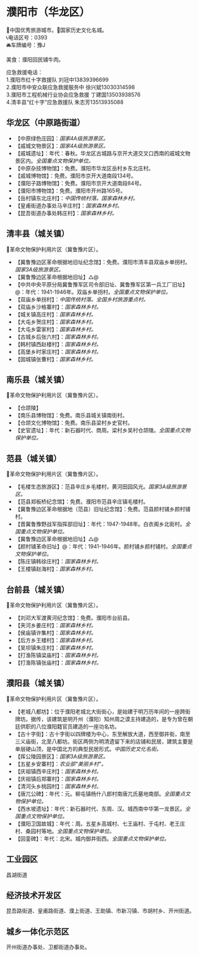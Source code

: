 # 濮阳市（华龙区）  
🏅中国优秀旅游城市。🚩国家历史文化名城。   
📞电话区号：0393  
🚘车牌编号：豫J  

美食：濮阳回民铺牛肉。   
  
应急救援电话：  
1.濮阳市红十字救援队 刘冠中13839396699  
2.濮阳市中安众联应急救援服务中 徐兴斌13030314598  
3.濮阳市工程机械行业协会应急救援 丁建国13503938576  
4.清丰县“红十字”应急救援队 朱志芳13513935088  
  
## 华龙区（中原路街道）  
* 【中原绿色庄园】：*国家4A级旅游景区。*  
* 【戚城文物景区】：*国家4A级旅游景区。*  
* 【戚城遗址】：年代：春秋。华龙区古城路与京开大道交叉口西南的戚城文物景区内。*全国重点文物保护单位。*  
* 【中原杂技博物馆】：免费。濮阳市华龙区岳村乡东北庄村。   
* 【戚城博物馆】：免费。濮阳市京开大道南段134号。   
* 【濮阳子路博物馆】：免费。濮阳市京开大道南段84号。   
* 【濮阳市博物馆】：免费。濮阳市开州路165号。   
* 【岳村镇东北庄村】：*中国传统村落。国家森林乡村。*  
* 【皇甫街道办事处马辛庄村】：*国家森林乡村。*  
* 【昆吾街道办事处韩庄村】：*国家森林乡村。*  

## 清丰县（城关镇）  
🚩革命文物保护利用片区（冀鲁豫片区）。   
* 【冀鲁豫边区革命根据地旧址纪念馆】：免费。濮阳市清丰县双庙乡单拐村。*国家3A级旅游景区。*  
* 【冀鲁豫边区革命根据地旧址】△@  
* 【中共中央平原分局冀鲁豫军区司令部旧址、冀鲁豫军区第一兵工厂旧址】@：年代：1941-1946年。双庙乡单拐村。*全国重点文物保护单位。*  
* 【双庙乡单拐村】：*中国传统村落。全国乡村旅游重点村。*  
* 【双庙乡沙格寨村】：*国家森林乡村。*  
* 【城关镇高庄村】：*国家森林乡村。*  
* 【大屯乡贺庄村】：*国家森林乡村。*  
* 【大屯乡雷家村】：*国家森林乡村。*  
* 【古城乡后张六村】：*国家森林乡村。*  
* 【韩村镇西赵楼村】：*国家森林乡村。*  
* 【高堡乡时家庄村】：*国家森林乡村。*  
* 【固城镇张曹村】：*国家森林乡村。*  

## 南乐县（城关镇）  
🚩革命文物保护利用片区（冀鲁豫片区）。   
* 【仓颉陵】  
* 【南乐县博物馆】：免费。南乐县城关镇南街村。   
* 【仓颉文化博物馆】：免费。南乐县梁村乡史官村。   
* 【史官遗址】：年代：新石器时代、商周。梁村乡吴村仓颉陵。*全国重点文物保护单位。*  
## 范县（城关镇）  
🚩革命文物保护利用片区（冀鲁豫片区）。   
* 【毛楼生态旅游区】：范县辛庄乡毛楼村，黄河田园风光。*国家3A级旅游景区。*  
* 【范县郑板桥纪念馆】：免费。濮阳市范县辛庄镇毛楼村。   
* 【冀鲁豫边区革命根据地（范县）旧址纪念馆】：免费。范县颜村铺乡颜村铺村。   
* 【晋冀鲁豫野战军指挥部旧址】：年代：1947-1948年。白衣阁乡北街村。*全国重点文物保护单位。*  
* 【冀鲁豫边区革命根据地旧址】△@  
* 【颜村铺革命旧址】@：年代：1941-1946年。颜村铺乡颜村铺村。*全国重点文物保护单位。*  
* 【陈庄镇韩徐庄村】：*国家森林乡村。*  
* 【王楼镇赵海村】：*国家森林乡村。*  

## 台前县（城关镇）  
🚩革命文物保护利用片区（冀鲁豫片区）。   
* 【刘邓大军渡黄河纪念馆】：免费。濮阳市台前县。   
* 【夹河乡姜庄村】：*国家森林乡村。*  
* 【侯庙镇许集村】：*国家森林乡村。*  
* 【后方乡王楼村】：*国家森林乡村。*  
* 【吴坝镇朱庄村】：*国家森林乡村。*  
* 【打渔陈镇梁庙村】：*国家森林乡村。*  
* 【打渔陈镇张庙村】：*国家森林乡村。*  

## 濮阳县（城关镇）  
🚩革命文物保护利用片区（冀鲁豫片区）。   
* 【老城八都坊】：位于濮阳老城北大街街心，是始建于明万历年间的一座跨街牌坊。据传，该建筑是明开州（濮阳）知州周之谟主持建造的，是专为曾在朝廷供职的八位濮阳籍官员建造的一座功名坊。   
* 【古十字街】：古十字街以四牌楼为中心，东至解放大道，西至御井街，南至三义庙街，北至八都坊。街区两侧为明清遗留下来的店铺和民居，建筑主要是单层硬山顶，是中国北方的典型民居形式。*中国历史文化名街。*  
* 【挥公陵园景区】：*国家3A级旅游景区。*  
* 【五星乡安寨村】：*农业部“美丽乡村”。*  
* 【庆祖镇西辛庄村】：*国家森林乡村。*  
* 【庆祖镇后郑寨村】：*国家森林乡村。*  
* 【清河头乡桃园村】：*国家森林乡村。*  
* 【唐兀公碑】：年代：元。柳屯镇杨什八郎村南唐兀氏墓地南部。*全国重点文物保护单位。*  
* 【西水坡遗址】：年代：新石器时代、东周、汉。城西南中华第一龙景区。*全国重点文物保护单位。*  
* 【濮阳卫国故城】：年代：周。五星乡高城村、七王庙村、于屯村、老王庄村、桑园村等地。*全国重点文物保护单位。*  
* 【回銮碑】：年代：北宋。城内御井街西。*全国重点文物保护单位。*  
  
## 工业园区  
昌湖街道  
  
## 经济技术开发区  
昆吾路街道、皇甫路街道、濮上街道、王助镇、市新习镇、市胡村乡、开州街道。   
  
## 城乡一体化示范区  
开州街道办事处、卫都街道办事处。
  